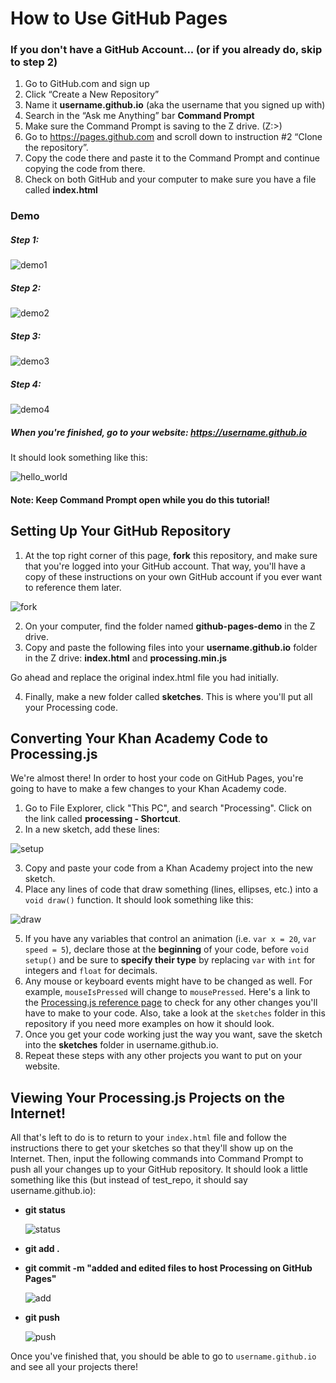 # How to Use GitHub Pages

### If you don't have a GitHub Account... (or if you already do, skip to step 2)
1. Go to GitHub.com and sign up
2. Click “Create a New Repository”
3. Name it **username.github.io** (aka the username that you signed up with)
4. Search in the “Ask me Anything” bar **Command Prompt**
5. Make sure the Command Prompt is saving to the Z drive. (Z:\>)
6. Go to https://pages.github.com and scroll down to instruction #2 “Clone the repository”.
7. Copy the code there and paste it to the Command Prompt and continue copying the code from there.
8. Check on both GitHub and your computer to make sure you have a file called **index.html**

### Demo
##### Step 1:

![demo1](imgs/demo1.png)

##### Step 2:

![demo2](imgs/demo2.png)

##### Step 3:

![demo3](imgs/demo3.png)

##### Step 4:

![demo4](imgs/demo4.png)

##### When you're finished, go to your website: https://username.github.io
It should look something like this:

![hello_world](imgs/hello_world.png)

#### Note: Keep Command Prompt open while you do this tutorial!

## Setting Up Your GitHub Repository

1. At the top right corner of this page, **fork** this repository, and make sure that you're logged into your GitHub account. That way, you'll have a copy of these instructions on your own GitHub account if you ever want to reference them later.

  ![fork](imgs/fork.png)

2. On your computer, find the folder named **github-pages-demo** in the Z drive.
3. Copy and paste the following files into your **username.github.io** folder in the Z drive: **index.html** and  **processing.min.js**

  Go ahead and replace the original index.html file you had initially.

4. Finally, make a new folder called **sketches**. This is where you'll put all your Processing code.

## Converting Your Khan Academy Code to Processing.js

We're almost there! In order to host your code on GitHub Pages, you're going to have to make a few changes to your Khan Academy code.

1. Go to File Explorer, click "This PC", and search "Processing". Click on the link called **processing - Shortcut**.
2. In a new sketch, add these lines:

  ![setup](imgs/setup.png)

3. Copy and paste your code from a Khan Academy project into the new sketch.
4. Place any lines of code that draw something (lines, ellipses, etc.) into a ```void draw()``` function. It should look something like this:

  ![draw](imgs/draw.png)

5. If you have any variables that control an animation (i.e. ```var x = 20```, ```var speed = 5```), declare those at the **beginning** of your code, before ```void setup()``` and be sure to **specify their type** by replacing ```var``` with ```int``` for integers and ```float``` for decimals.
6. Any mouse or keyboard events might have to be changed as well. For example, ```mouseIsPressed``` will change to ```mousePressed```. Here's a link to the [Processing.js reference page](http://processingjs.org/reference/) to check for any other changes you'll have to make to your code. Also, take a look at the ```sketches``` folder in this repository if you need more examples on how it should look.
7. Once you get your code working just the way you want, save the sketch into the **sketches** folder in username.github.io.
8. Repeat these steps with any other projects you want to put on your website.

## Viewing Your Processing.js Projects on the Internet!

All that's left to do is to return to your ```index.html``` file and follow the instructions there to get your sketches so that they'll show up on the Internet. Then, input the following commands into Command Prompt to push all your changes up to your GitHub repository. It should look a little something like this (but instead of test_repo, it should say username.github.io):

+ **git status**

  ![status](imgs/status.PNG)
+ **git add .**
+ **git commit -m "added and edited files to host Processing on GitHub Pages"**

  ![add](imgs/add.PNG)

+ **git push**

  ![push](imgs/push.PNG)

Once you've finished that, you should be able to go to ```username.github.io``` and see all your projects there!
